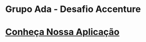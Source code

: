 # Grupo Ada - Desafio Accenture 

<h1><a href='https://github.com/LutherNogueira/Accenture-Grupo-Ada/wiki'>Conheça Nossa Aplicação</a></h1>
